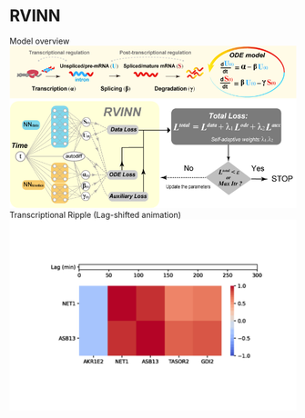 # RVINN
Model overview
![result](https://github.com/omuto/RVINN/blob/main/model_overview_.png)
Transcriptional Ripple (Lag-shifted animation)
![result](https://github.com/omuto/RVINN/blob/main/Transcriptional_Ripple_animation.gif)
